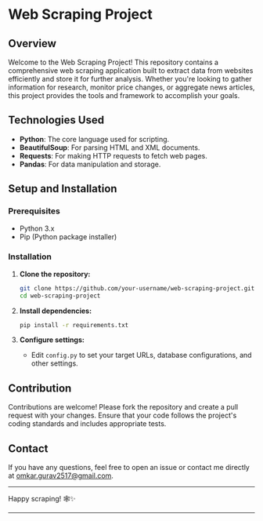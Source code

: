 # Web Scraping Project

## Overview

Welcome to the Web Scraping Project! This repository contains a comprehensive web scraping application built to extract data from websites efficiently and store it for further analysis. Whether you're looking to gather information for research, monitor price changes, or aggregate news articles, this project provides the tools and framework to accomplish your goals.

## Technologies Used

- **Python**: The core language used for scripting.
- **BeautifulSoup**: For parsing HTML and XML documents.
- **Requests**: For making HTTP requests to fetch web pages.
- **Pandas**: For data manipulation and storage.

## Setup and Installation

### Prerequisites

- Python 3.x
- Pip (Python package installer)

### Installation

1. **Clone the repository:**

    ```bash
    git clone https://github.com/your-username/web-scraping-project.git
    cd web-scraping-project
    ```

2. **Install dependencies:**

    ```bash
    pip install -r requirements.txt
    ```

3. **Configure settings:**

    - Edit `config.py` to set your target URLs, database configurations, and other settings.


## Contribution

Contributions are welcome! Please fork the repository and create a pull request with your changes. Ensure that your code follows the project's coding standards and includes appropriate tests.

## Contact

If you have any questions, feel free to open an issue or contact me directly at [omkar.gurav2517@gmail.com](mailto:omkar.gurav2517@gmail.com).

---

Happy scraping! 🕸️✨

---
